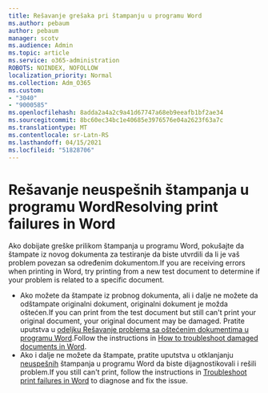 ```yaml
---
title: Rešavanje grešaka pri štampanju u programu Word
ms.author: pebaum
author: pebaum
manager: scotv
ms.audience: Admin
ms.topic: article
ms.service: o365-administration
ROBOTS: NOINDEX, NOFOLLOW
localization_priority: Normal
ms.collection: Adm_O365
ms.custom:
- "3040"
- "9000585"
ms.openlocfilehash: 8adda2a4a2c9a41d67747a68eb9eeafb1bf2ae34
ms.sourcegitcommit: 8bc60ec34bc1e40685e3976576e04a2623f63a7c
ms.translationtype: MT
ms.contentlocale: sr-Latn-RS
ms.lasthandoff: 04/15/2021
ms.locfileid: "51828706"
---
```

# <a name="resolving-print-failures-in-word"></a><span data-ttu-id="236d5-102">Rešavanje neuspešnih štampanja u programu Word</span><span class="sxs-lookup"><span data-stu-id="236d5-102">Resolving print failures in Word</span></span>

<span data-ttu-id="236d5-103">Ako dobijate greške prilikom štampanja u programu Word, pokušajte da štampate iz novog dokumenta za testiranje da biste utvrdili da li je vaš problem povezan sa određenim dokumentom.</span><span class="sxs-lookup"><span data-stu-id="236d5-103">If you are receiving errors when printing in Word, try printing from a new test document to determine if your problem is related to a specific document.</span></span>

- <span data-ttu-id="236d5-104">Ako možete da štampate iz probnog dokumenta, ali i dalje ne možete da odštampate originalni dokument, originalni dokument je možda oštećen.</span><span class="sxs-lookup"><span data-stu-id="236d5-104">If you can print from the test document but still can't print your original document, your original document may be damaged.</span></span> <span data-ttu-id="236d5-105">Pratite uputstva u [odeljku Rešavanje problema sa oštećenim dokumentima u programu Word](https://docs.microsoft.com/office/troubleshoot/word/damaged-documents-in-word#update-microsoft-office-and-windows).</span><span class="sxs-lookup"><span data-stu-id="236d5-105">Follow the instructions in [How to troubleshoot damaged documents in Word](https://docs.microsoft.com/office/troubleshoot/word/damaged-documents-in-word#update-microsoft-office-and-windows).</span></span>
- <span data-ttu-id="236d5-106">Ako i dalje ne možete da štampate, pratite uputstva u otklanjanju [neuspešnih](https://docs.microsoft.com/office/troubleshoot/word/print-failures-in-word) štampanja u programu Word da biste dijagnostikovali i rešili problem.</span><span class="sxs-lookup"><span data-stu-id="236d5-106">If you still can't print, follow the instructions in [Troubleshoot print failures in Word](https://docs.microsoft.com/office/troubleshoot/word/print-failures-in-word) to diagnose and fix the issue.</span></span>